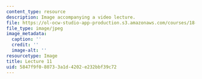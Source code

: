 ```yaml
---
content_type: resource
description: Image accompanying a video lecture.
file: https://ol-ocw-studio-app-production.s3.amazonaws.com/courses/18-01-single-variable-calculus-fall-2006/5847f9f080733a1d4202e232bbf39c72_lec11.jpg
file_type: image/jpeg
image_metadata:
  caption: ''
  credit: ''
  image-alt: ''
resourcetype: Image
title: Lecture 11
uid: 5847f9f0-8073-3a1d-4202-e232bbf39c72
---
```

